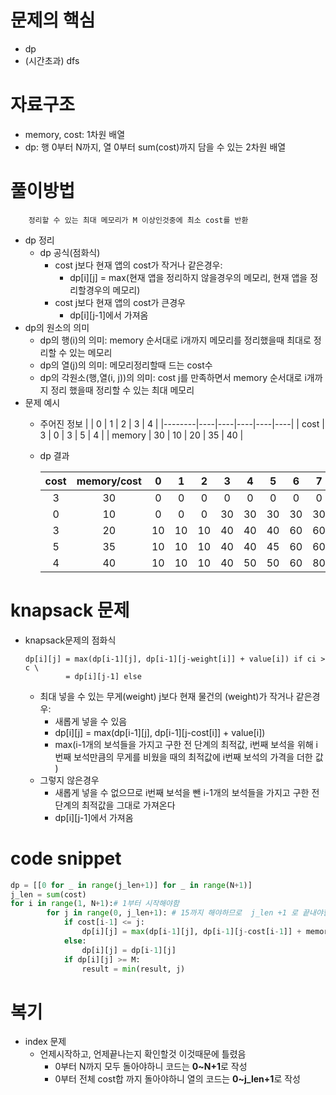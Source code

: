 # 문제의 핵심
- dp
- (시간초과) dfs

# 자료구조
- memory, cost: 1차원 배열
- dp: 행 0부터 N까지, 열 0부터 sum(cost)까지 담을 수 있는 2차원 배열

# 풀이방법
```
    정리할 수 있는 최대 메모리가 M 이상인것중에 최소 cost를 반환
```
- dp 정리
    - dp 공식(점화식)
        - cost j보다 현재 앱의 cost가 작거나 같은경우:
            - dp[i][j] = max(현재 앱을 정리하지 않을경우의 메모리, 현재 앱을 정리할경우의 메모리)
        - cost j보다 현재 앱의 cost가 큰경우
            - dp[i][j-1]에서 가져옴
- dp의 원소의 의미
    - dp의 행(i)의 의미: memory 순서대로 i개까지 메모리를 정리했을때 최대로 정리할 수 있는 메모리
    - dp의 열(j)의 의미: 메모리정리할때 드는 cost수
    - dp의 각원소(행,열(i, j))의 의미: cost j를 만족하면서 memory 순서대로 i개까지 정리 했을때 정리할 수 있는 최대 메모리 
- 문제 예시
    - 주어진 정보
        |        | 0  | 1  | 2  | 3  | 4  |
        |--------|----|----|----|----|----|
        | cost   | 3  | 0  | 3  | 5  | 4  |
        | memory | 30 | 10 | 20 | 35 | 40 |
    - dp 결과
    
        | cost | memory/cost |  0 |  1 |  2 |  3 |  4 |  5 |  6 |  7 |  8 |  9 |  10 |  11 |  12 |  13 |  14 |  15 |
        |:----:|:-----------:|:--:|:--:|:--:|:--:|:--:|:--:|:--:|:--:|:--:|:--:|:---:|:---:|:---:|:---:|:---:|:---:|
        |   3  |      30     |  0 |  0 |  0 |  0 |  0 |  0 |  0 |  0 |  0 |  0 |   0 |   0 |   0 |   0 |   0 |   0 |
        |   0  |      10     |  0 |  0 |  0 | 30 | 30 | 30 | 30 | 30 | 30 | 30 |  30 |  30 |  30 |  30 |  30 |  30 |
        |   3  |      20     | 10 | 10 | 10 | 40 | 40 | 40 | 60 | 60 | 60 | 60 |  60 |  60 |  60 |  60 |  60 |  60 |
        |   5  |      35     | 10 | 10 | 10 | 40 | 40 | 45 | 60 | 60 | 75 | 75 |  75 |  95 |  95 |  95 |  95 |  95 |
        |   4  |      40     | 10 | 10 | 10 | 40 | 50 | 50 | 60 | 80 | 80 | 85 | 100 | 100 | 115 | 115 | 115 | 135 |



# knapsack 문제
- knapsack문제의 점화식
    ```
    dp[i][j] = max(dp[i-1][j], dp[i-1][j-weight[i]] + value[i]) if ci > c \
             = dp[i][j-1] else
    ```
    - 최대 넣을 수 있는 무게(weight) j보다 현재 물건의 (weight)가 작거나 같은경우:
        - 새롭게 넣을 수 있음
        - dp[i][j] = max(dp[i-1][j], dp[i-1][j-cost[i]] + value[i])
        - max(i-1개의 보석들을 가지고 구한 전 단계의 최적값, i번째 보석을 위해 i번째 보석만큼의 무게를 비웠을 때의 최적값에 i번째 보석의 가격을 더한 값 )
    - 그렇지 않은경우
        - 새롭게 넣을 수 없으므로 i번째 보석을 뺀 i-1개의 보석들을 가지고 구한 전 단계의 최적값을 그대로 가져온다
        - dp[i][j-1]에서 가져옴

# code snippet 
```python
dp = [[0 for _ in range(j_len+1)] for _ in range(N+1)]
j_len = sum(cost)
for i in range(1, N+1):# 1부터 시작해야함
        for j in range(0, j_len+1): # 15까지 해야하므로  j_len +1 로 끝내야함
            if cost[i-1] <= j:
                dp[i][j] = max(dp[i-1][j], dp[i-1][j-cost[i-1]] + memory[i-1])
            else:
                dp[i][j] = dp[i-1][j]
            if dp[i][j] >= M:
                result = min(result, j)
```

# 복기
- index 문제 
    - 언제시작하고, 언제끝나는지 확인할것 이것때문에 틀렸음
        - 0부터 N까지 모두 돌아야하니 코드는 **0~N+1**로 작성
        - 0부터 전체 cost합 까지 돌아야하니 열의 코드는 **0~j_len+1**로 작성